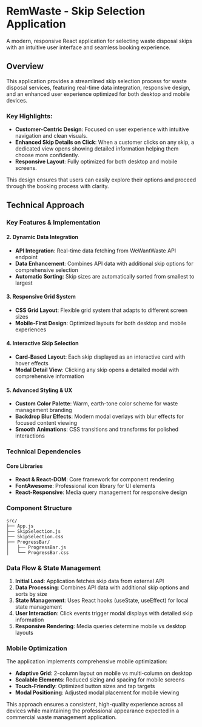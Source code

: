 # RemWaste - Skip Selection Application

A modern, responsive React application for selecting waste disposal skips with an intuitive user interface and seamless booking experience.

## Overview

This application provides a streamlined skip selection process for waste disposal services, featuring real-time data integration, responsive design, and an enhanced user experience optimized for both desktop and mobile devices.

### Key Highlights:
- **Customer-Centric Design**: Focused on user experience with intuitive navigation and clean visuals.
- **Enhanced Skip Details on Click**: When a customer clicks on any skip, a dedicated view opens showing detailed information helping them choose more confidently.
- **Responsive Layout**: Fully optimized for both desktop and mobile screens.

This design ensures that users can easily explore their options and proceed through the booking process with clarity.

## Technical Approach

### Key Features & Implementation

#### 2. **Dynamic Data Integration**
- **API Integration**: Real-time data fetching from WeWantWaste API endpoint
- **Data Enhancement**: Combines API data with additional skip options for comprehensive selection
- **Automatic Sorting**: Skip sizes are automatically sorted from smallest to largest

#### 3. **Responsive Grid System**
- **CSS Grid Layout**: Flexible grid system that adapts to different screen sizes
- **Mobile-First Design**: Optimized layouts for both desktop and mobile experiences

#### 4. **Interactive Skip Selection**
- **Card-Based Layout**: Each skip displayed as an interactive card with hover effects
- **Modal Detail View**: Clicking any skip opens a detailed modal with comprehensive information

#### 5. **Advanced Styling & UX**
- **Custom Color Palette**: Warm, earth-tone color scheme for waste management branding
- **Backdrop Blur Effects**: Modern modal overlays with blur effects for focused content viewing
- **Smooth Animations**: CSS transitions and transforms for polished interactions

### Technical Dependencies

#### Core Libraries
- **React & React-DOM**: Core framework for component rendering
- **FontAwesome**: Professional icon library for UI elements
- **React-Responsive**: Media query management for responsive design

### Component Structure

```
src/
├── App.js
├── SkipSelection.js
├── SkipSelection.css
├── ProgressBar/
│   ├── ProgressBar.js
│   └── ProgressBar.css
```

### Data Flow & State Management

1. **Initial Load**: Application fetches skip data from external API
2. **Data Processing**: Combines API data with additional skip options and sorts by size
3. **State Management**: Uses React hooks (useState, useEffect) for local state management
4. **User Interaction**: Click events trigger modal displays with detailed skip information
5. **Responsive Rendering**: Media queries determine mobile vs desktop layouts


### Mobile Optimization

The application implements comprehensive mobile optimization:

- **Adaptive Grid**: 2-column layout on mobile vs multi-column on desktop
- **Scalable Elements**: Reduced sizing and spacing for mobile screens
- **Touch-Friendly**: Optimized button sizes and tap targets
- **Modal Positioning**: Adjusted modal placement for mobile viewing

This approach ensures a consistent, high-quality experience across all devices while maintaining the professional appearance expected in a commercial waste management application.
